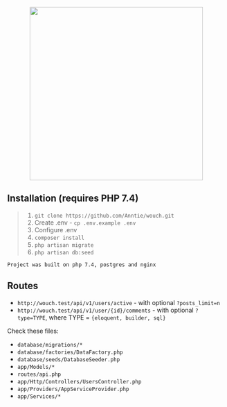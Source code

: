 <p align="center"><img src="https://res.cloudinary.com/dtfbvvkyp/image/upload/v1566331377/laravel-logolockup-cmyk-red.svg" width="400"></p>

## Installation (requires PHP 7.4)
> 1. `git clone https://github.com/Anntie/wouch.git`
> 2. Create .env - `cp .env.example .env`
> 3. Configure .env
> 4. `composer install`
> 7. `php artisan migrate`
> 8. `php artisan db:seed` 

`Project was built on php 7.4, postgres and nginx`
 
## Routes
- `http://wouch.test/api/v1/users/active` - with optional `?posts_limit=n`
- `http://wouch.test/api/v1/user/{id}/comments` - with optional `?type=TYPE`, where TYPE = `{eloquent, builder, sql}`

Check these files:
- `database/migrations/*`
- `database/factories/DataFactory.php`
- `database/seeds/DatabaseSeeder.php`
- `app/Models/*`
- `routes/api.php`
- `app/Http/Controllers/UsersController.php`
- `app/Providers/AppServiceProvider.php`
- `app/Services/*`
